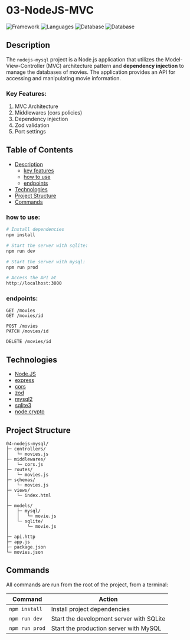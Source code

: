 # 03-NodeJS-MVC 
![Framework](https://img.shields.io/badge/Express-141414?&logo=express&logoColor=white&labelColor=339933)
![Languages](https://img.shields.io/badge/JavaScript-141414?&logo=javascript&logoColor=white&labelColor=F7DF1E)
![Database](https://img.shields.io/badge/MySQL-141414?&logo=mysql&logoColor=white&labelColor=4479A1)
![Database](https://img.shields.io/badge/SQLite-141414?&logo=sqlite&logoColor=white&labelColor=003B57)

<!-- ## Preview
![001-specex](../assets/001-spacex.jpg) -->

## Description

The `nodejs-mysql` project is a Node.js application that utilizes the Model-View-Controller (MVC) architecture pattern and **dependency injection** to manage the databases of movies. The application provides an API for accessing and manipulating movie information.

### Key Features:

1. MVC Architecture
1. Middlewares (cors policies)
1. Dependency injection
1. Zod validation
1. Port settings

## Table of Contents

- [Description](#description)
  - [key features](#key-features)
  - [how to use](#how-to-use)
  - [endpoints](#endpoints)
- [Technologies](#technologies)
- [Project Structure](#project-structure)
- [Commands](#commands)


### how to use:
```bash
# Install dependencies
npm install

# Start the server with sqlite: 
npm run dev

# Start the server with mysql: 
npm run prod

# Access the API at
http://localhost:3000
```

### endpoints:
```http
GET /movies
GET /movies/id

POST /movies
PATCH /movies/id

DELETE /movies/id
```

## Technologies

- [Node.JS](https://nodejs.org/en)
- [express](https://expressjs.com/)
- [cors](https://npmjs.com/package/cors)
- [zod](https://npmjs.com/package/zod)
- [mysql2](https://npmjs.com/package/mysql2)
- [sqlite3](https://npmjs.com/package/sqlite3)
- [node:crypto](https://nodejs.org/api/crypto.html)

## Project Structure

```
04-nodejs-mysql/
├─ controllers/
│   └─ movies.js
├─ middlewares/
│   └─ cors.js
├─ routes/
│   └─ movies.js
├─ schemas/
│   └─ movies.js
├─ views/
│   └─ index.html
│
├─ models/
│   ├─ mysql/
│   │   └─ movie.js
│   └─ sqlite/
│       └─ movie.js
│
├─ api.http
├─ app.js
├─ package.json
└─ movies.json
```

## Commands

All commands are run from the root of the project, from a terminal:

| Command                  | Action |
| -------------------------| ------ |
| `npm install`            | Install project dependencies |
| `npm run dev`            | Start the development server with SQLite |
| `npm run prod`           | Start the production server with MySQL |

